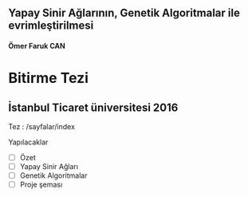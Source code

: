 ## Yapay Sinir Ağlarının, Genetik Algoritmalar ile evrimleştirilmesi
#### Ömer Faruk CAN

# Bitirme Tezi
## İstanbul Ticaret üniversitesi 2016


Tez : /sayfalar/index

Yapılacaklar

- [ ] Özet
- [ ] Yapay Sinir Ağları
- [ ] Genetik Algoritmalar
- [ ] Proje şeması